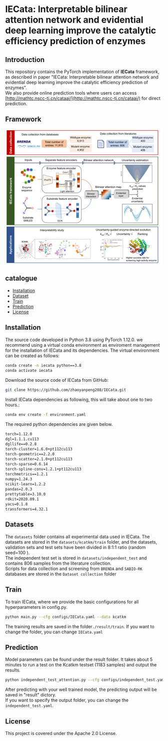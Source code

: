 # IECata: Interpretable bilinear attention network and evidential deep learning improve the catalytic efficiency prediction of enzymes 

## Introduction
This repository contains the PyTorch implementation of **IECata** framework, as described in paper
 "IECata: Interpretable bilinear attention network and evidential deep learning improve the catalytic efficiency prediction of enzymes".  
 We also provide online prediction tools where users can access [http://mathtc.nscc-tj.cn/cataai/](http://mathtc.nscc-tj.cn/cataai/) for direct prediction.

## Framework
![IECata](IECata.png)
## catalogue

- [Installation](#Installation)
- [Dataset](#Dataset)
- [Train](#Train)
- [Prediction](#Prediction)
- [License](#License)

## Installation
The source code developed in Python 3.8 using PyTorch 1.12.0. 
we recommend using a virtual conda
 environment as enviroment management for the installation of 
 IECata and its dependencies. 
 The virtual environment can be created as follows:
```bash
conda create -n iecata python==3.8
conda activate iecata
```
Download the source code of IECata from GitHub:
```bash
git clone https://github.com/zhaoyanpeng208/IECata.git
```
Install IECata dependencies as following, this will take about one to two hours.:
```bash
conda env create -f environment.yaml
```
The required python dependencies are given below.
```
torch=1.12.0
dgl=1.1.1.cu113
dgllife==0.2.8
torch-cluster=1.6.0+pt112cu113
torch-geometric==2.2.0
torch-scatter=2.1.0+pt112cu113
torch-sparse=0.6.14
torch-spline-conv=1.2.1+pt112cu113
torchmetrics==1.2.1
numpy=1.24.3
scikit-learn=1.2.2
pandas=2.0.3
prettytable=3.10.0
rdkit=2020.09.1
yacs=0.1.8
transformers=4.32.1
```


## Datasets
The `datasets` folder contains all experimental data used in IECata. 
The datasets are stored in the `datasets/kcatkm/train` folder, 
and the datasets, validation sets and test sets have been 
divided in 8:1:1 ratio (random seed=100 ).  
The independent test set is stored in `datasets/independent_test`
and contains 806 samples from the literature collection.  
Scripts for data collection and screening from `BRENDA` and `SABIO-RK` databases
 are stored in the `Dataset collection` folder

## Train
To train IECata, where we provide the
 basic configurations for all hyperparameters in config.py. 
```bash
python main.py --cfg configs/IECata.yaml --data kcatkm
```
The training results are saved in the folder`./result/train`. 
If you want to change the folder, you can change `IECata.yaml`
## Prediction
Model parameters can be found under the result folder.
It takes about 5 minutes to run a test on the Kcatkm testset
 (1183 samples) and output the results.
```bash 
python independent_test_attention.py --cfg configs/independent_test.yaml --data independent_test 
```
After predicting with your well trained model, 
the predicting output will be saved in "result" dictory.  
If you want to specify the output folder, you can change
 the `independent_test.yaml`.
 
## License
This project is covered under the Apache 2.0 License.


